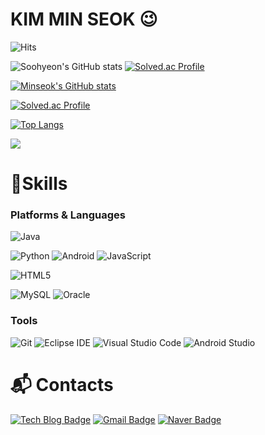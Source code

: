 
<!--
**kms-git0205/kms-git0205** is a ✨ _special_ ✨ repository because its `README.md` (this file) appears on your GitHub profile.

Here are some ideas to get you started:

- 🔭 I’m currently working on ...
- 🌱 I’m currently learning ...
- 👯 I’m looking to collaborate on ...
- 🤔 I’m looking for help with ...
- 💬 Ask me about ...
- 📫 How to reach me: ...
- 😄 Pronouns: ...
- ⚡ Fun fact: ...
-->



# KIM MIN SEOK 😉
![Hits](https://hits.seeyoufarm.com/api/count/incr/badge.svg?url=https%3A%2F%2Fgithub.com%2Fkms-git0205&count_bg=%23FFDAC7&title_bg=%23FFADAD&icon=&icon_color=%23E7E7E7&title=hits&edge_flat=false)

![Soohyeon's GitHub stats](https://github-readme-stats.vercel.app/api?username=kim-soohyeon&show_icons=true&theme=radical)
[![Solved.ac Profile](http://mazassumnida.wtf/api/v2/generate_badge?boj=rlatngus1691)](https://solved.ac/rlatngus1691/)



[![Minseok's GitHub stats](https://github-readme-stats.vercel.app/api?username=kms-git0205)](https://github.com/kms-git0205/github-readme-stats)

[![Solved.ac Profile](http://mazassumnida.wtf/api/v2/generate_badge?boj=alstjr0205)](https://solved.ac/alstjr0205/)

[![Top Langs](https://github-readme-stats.vercel.app/api/top-langs/?username=kms-git0205)](https://github.com/kms-git0205/github-readme-stats)

<a href="https://github.com/kms-git0205">
<img src="https://hits.seeyoufarm.com/api/count/incr/badge.svg?url=https%3A%2F%2Fgithub.com%2Fkms-git0205&count_bg=%23000000&title_bg=%23000000&icon=github.svg&icon_color=%23E7E7E7&title=GitHub&edge_flat=false)"/></a>


# 💪Skills
### Platforms & Languages

![Java](https://img.shields.io/badge/Java-007396.svg?&style=for-the-badge&logo=Java&logoColor=white)
<!-- ![Spring](https://img.shields.io/badge/Spring-6DB33F.svg?&style=for-the-badge&logo=Spring&logoColor=white) -->
![Python](https://img.shields.io/badge/Python-3776AB.svg?&style=for-the-badge&logo=Python&logoColor=white)
![Android](https://img.shields.io/badge/Android-3DDC84.svg?&style=for-the-badge&logo=Android&logoColor=white)
![JavaScript](https://img.shields.io/badge/JavaScript-F7DF1E.svg?&style=for-the-badge&logo=JavaScript&logoColor=white)

<!-- ![TypeScript](https://img.shields.io/badge/TypeScript-3178C6.svg?&style=for-the-badge&logo=TypeScript&logoColor=white) -->
![HTML5](https://img.shields.io/badge/HTML5-E34F26.svg?&style=for-the-badge&logo=HTML5&logoColor=white)
<!-- ![CSS3](https://img.shields.io/badge/CSS3-1572B6.svg?&style=for-the-badge&logo=CSS3&logoColor=white) -->
![MySQL](https://img.shields.io/badge/MySQL-4479A1.svg?&style=for-the-badge&logo=MySQL&logoColor=white)
![Oracle](https://img.shields.io/badge/Oracle-F80000.svg?&style=for-the-badge&logo=Oracle&logoColor=white)

### Tools
![Git](https://img.shields.io/badge/Git-F05032.svg?&style=for-the-badge&logo=Git&logoColor=white)
![Eclipse IDE](https://img.shields.io/badge/Eclipse%20IDE-2C2255.svg?&style=for-the-badge&logo=Eclipse%20IDE&logoColor=white)
![Visual Studio Code](https://img.shields.io/badge/Visual%20Studio%20Code-007ACC.svg?&style=for-the-badge&logo=Visual%20Studio%20Code&logoColor=white)
![Android Studio](https://img.shields.io/badge/Android%20Studio-3DDC84.svg?&style=for-the-badge&logo=Android%20Studio&logoColor=white)

 
# :mailbox_with_mail: Contacts
[![Tech Blog Badge](http://img.shields.io/badge/-Tech%20blog-black?style=flat-square&logo=github&link=https://doricom.tistory.com/)](https://doricom.tistory.com/)
[![Gmail Badge](https://img.shields.io/badge/Gmail-d14836?style=flat-square&logo=Gmail&logoColor=white&link=mailto:kimms6435@gmail.com)](mailto:kimms6435@gmail.com)
[![Naver Badge](https://img.shields.io/badge/Naver-03C75A?style=flat-square&logo=Naver&logoColor=white&link=mailto:oooooo123456@naver.com)](mailto:oooooo123456@naver.com)
